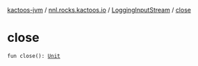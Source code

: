 [kactoos-jvm](../../index.md) / [nnl.rocks.kactoos.io](../index.md) / [LoggingInputStream](index.md) / [close](./close.md)

# close

`fun close(): `[`Unit`](https://kotlinlang.org/api/latest/jvm/stdlib/kotlin/-unit/index.html)